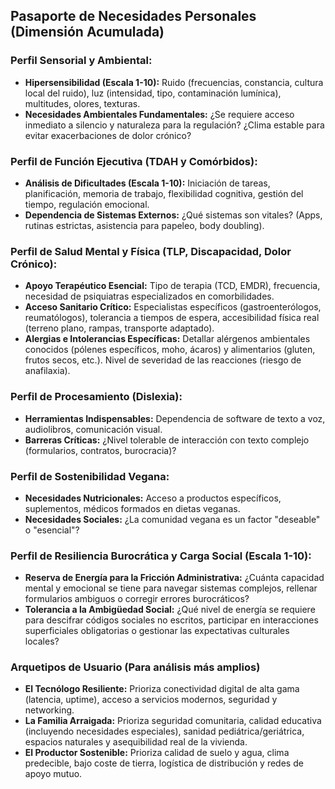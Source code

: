 ## Pasaporte de Necesidades Personales (Dimensión Acumulada)

### Perfil Sensorial y Ambiental:

*   **Hipersensibilidad (Escala 1-10):** Ruido (frecuencias, constancia, cultura local del ruido), luz (intensidad, tipo, contaminación lumínica), multitudes, olores, texturas.
*   **Necesidades Ambientales Fundamentales:** ¿Se requiere acceso inmediato a silencio y naturaleza para la regulación? ¿Clima estable para evitar exacerbaciones de dolor crónico?

### Perfil de Función Ejecutiva (TDAH y Comórbidos):

*   **Análisis de Dificultades (Escala 1-10):** Iniciación de tareas, planificación, memoria de trabajo, flexibilidad cognitiva, gestión del tiempo, regulación emocional.
*   **Dependencia de Sistemas Externos:** ¿Qué sistemas son vitales? (Apps, rutinas estrictas, asistencia para papeleo, body doubling).

### Perfil de Salud Mental y Física (TLP, Discapacidad, Dolor Crónico):

*   **Apoyo Terapéutico Esencial:** Tipo de terapia (TCD, EMDR), frecuencia, necesidad de psiquiatras especializados en comorbilidades.
*   **Acceso Sanitario Crítico:** Especialistas específicos (gastroenterólogos, reumatólogos), tolerancia a tiempos de espera, accesibilidad física real (terreno plano, rampas, transporte adaptado).
*   **Alergias e Intolerancias Específicas:** Detallar alérgenos ambientales conocidos (pólenes específicos, moho, ácaros) y alimentarios (gluten, frutos secos, etc.). Nivel de severidad de las reacciones (riesgo de anafilaxia).

### Perfil de Procesamiento (Dislexia):

*   **Herramientas Indispensables:** Dependencia de software de texto a voz, audiolibros, comunicación visual.
*   **Barreras Críticas:** ¿Nivel tolerable de interacción con texto complejo (formularios, contratos, burocracia)?

### Perfil de Sostenibilidad Vegana:

*   **Necesidades Nutricionales:** Acceso a productos específicos, suplementos, médicos formados en dietas veganas.
*   **Necesidades Sociales:** ¿La comunidad vegana es un factor "deseable" o "esencial"?

### Perfil de Resiliencia Burocrática y Carga Social (Escala 1-10):

*   **Reserva de Energía para la Fricción Administrativa:** ¿Cuánta capacidad mental y emocional se tiene para navegar sistemas complejos, rellenar formularios ambiguos o corregir errores burocráticos?
*   **Tolerancia a la Ambigüedad Social:** ¿Qué nivel de energía se requiere para descifrar códigos sociales no escritos, participar en interacciones superficiales obligatorias o gestionar las expectativas culturales locales?

### Arquetipos de Usuario (Para análisis más amplios)

*   **El Tecnólogo Resiliente:** Prioriza conectividad digital de alta gama (latencia, uptime), acceso a servicios modernos, seguridad y networking.
*   **La Familia Arraigada:** Prioriza seguridad comunitaria, calidad educativa (incluyendo necesidades especiales), sanidad pediátrica/geriátrica, espacios naturales y asequibilidad real de la vivienda.
*   **El Productor Sostenible:** Prioriza calidad de suelo y agua, clima predecible, bajo coste de tierra, logística de distribución y redes de apoyo mutuo.
